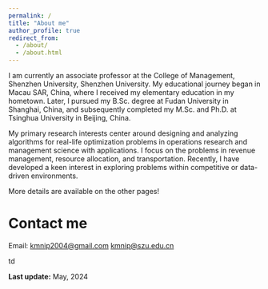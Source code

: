 ```yaml
---
permalink: /
title: "About me"
author_profile: true
redirect_from: 
  - /about/
  - /about.html
---
```



I am currently an associate professor at the College of Management, Shenzhen University, Shenzhen University. My educational journey began in Macau SAR, China, where I received my elementary education in my hometown. Later, I pursued my B.Sc. degree at Fudan University in Shanghai, China, and subsequently completed my M.Sc. and Ph.D. at Tsinghua University in Beijing, China.
<!--<img src="map.png" width=30% height=30%>-->
<!--![](map.png)-->
<!--([my faculty website in Chinese](https://math.xmu.edu.cn/info/1083/6957.htm))-->

My primary research interests center around designing and analyzing algorithms for real-life optimization problems in operations research and management science with applications. I focus on the problems in revenue management, resource allocation, and transportation. Recently, I have developed a keen interest in exploring problems within competitive or data-driven environments.

More details are available on the other pages!

Contact me
======
Email: [kmnip2004@gmail.com](mailto:kmnip2004@gmail) [kmnip@szu.edu.cn](mailto:kmnip@szu.edu.cn)

<!--Office: Wuji Building, No. 519 (数理/物机大楼 519); Phone: (+86) 0592-2580037-->
td
<!--Address: School of Mathematical Sciences, Zengcuo’an West Road, Haiyun Campus, Xiamen University, (曾厝垵西路厦门大学海韵校区)
Xiamen City, Fujian Province, China, 361005-->

**Last update:** May, 2024
